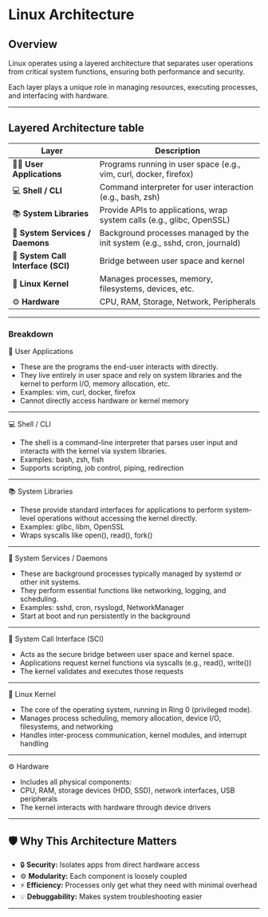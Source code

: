 # Linux Architecture

## Overview

Linux operates using a layered architecture that separates user operations from critical system functions, ensuring both performance and security. 

Each layer plays a unique role in managing resources, executing processes, and interfacing with hardware.

---

## Layered Architecture table

| Layer | Description |
|----------|----------|
| 🧑‍💻 **User Applications** | Programs running in user space (e.g., vim, curl, docker, firefox) |
| 💻 **Shell / CLI**    | Command interpreter for user interaction (e.g., bash, zsh) |
| 📚 **System Libraries** |  Provide APIs to applications, wrap system calls (e.g., glibc, OpenSSL) |
| 👤 **System Services / Daemons**  | Background processes managed by the init system (e.g., sshd, cron, journald)|
| 🧰 **System Call Interface (SCI)**  | Bridge between user space and kernel |
| 🧠 **Linux Kernel** | Manages processes, memory, filesystems, devices, etc. |
| ⚙️ **Hardware** | CPU, RAM, Storage, Network, Peripherals |

---

### Breakdown

👤 User Applications

- These are the programs the end-user interacts with directly. 
- They live entirely in user space and rely on system libraries and the kernel to perform I/O, memory allocation, etc.
- Examples: vim, curl, docker, firefox
- Cannot directly access hardware or kernel memory

---

💻 Shell / CLI

- The shell is a command-line interpreter that parses user input and interacts with the kernel via system libraries.
- Examples: bash, zsh, fish
- Supports scripting, job control, piping, redirection

---

📚 System Libraries

- These provide standard interfaces for applications to perform system-level operations without accessing the kernel directly.
- Examples: glibc, libm, OpenSSL
- Wraps syscalls like open(), read(), fork()

---

🔧 System Services / Daemons

- These are background processes typically managed by systemd or other init systems. 
- They perform essential functions like networking, logging, and scheduling.
- Examples: sshd, cron, rsyslogd, NetworkManager
- Start at boot and run persistently in the background

---

🔁 System Call Interface (SCI)

- Acts as the secure bridge between user space and kernel space.
- Applications request kernel functions via syscalls (e.g., read(), write())
- The kernel validates and executes those requests

---

🧠 Linux Kernel

- The core of the operating system, running in Ring 0 (privileged mode).
- Manages process scheduling, memory allocation, device I/O, filesystems, and networking
- Handles inter-process communication, kernel modules, and interrupt handling

----

⚙️ Hardware

- Includes all physical components:
- CPU, RAM, storage devices (HDD, SSD), network interfaces, USB peripherals
- The kernel interacts with hardware through device drivers

---

## 🛡️ Why This Architecture Matters

- 🔒 **Security:** Isolates apps from direct hardware access  
- ⚙️ **Modularity:** Each component is loosely coupled  
- ⚡ **Efficiency:** Processes only get what they need with minimal overhead  
- 💡 **Debuggability:** Makes system troubleshooting easier

---